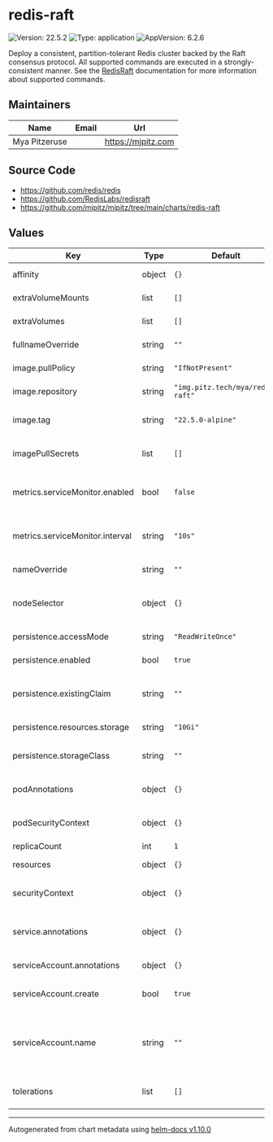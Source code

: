 # redis-raft

![Version: 22.5.2](https://img.shields.io/badge/Version-22.5.2-informational?style=flat-square) ![Type: application](https://img.shields.io/badge/Type-application-informational?style=flat-square) ![AppVersion: 6.2.6](https://img.shields.io/badge/AppVersion-6.2.6-informational?style=flat-square)

Deploy a consistent, partition-tolerant Redis cluster backed by the Raft consensus protocol. All supported commands
are executed in a strongly-consistent manner. See the
[RedisRaft](https://github.com/RedisLabs/redisraft/blob/master/docs/Using.md#supported-commands) documentation for
more information about supported commands.

## Maintainers

| Name          | Email | Url                  |
| ------------- | ----- | -------------------- |
| Mya Pitzeruse |       | <https://mjpitz.com> |

## Source Code

- <https://github.com/redis/redis>
- <https://github.com/RedisLabs/redisraft>
- <https://github.com/mjpitz/mjpitz/tree/main/charts/redis-raft>

## Values

| Key                             | Type   | Default                          | Description                                                                                                             |
| ------------------------------- | ------ | -------------------------------- | ----------------------------------------------------------------------------------------------------------------------- |
| affinity                        | object | `{}`                             | Specify affinity rules for the pods.                                                                                    |
| extraVolumeMounts               | list   | `[]`                             | Add additional volume mounts to the pod.                                                                                |
| extraVolumes                    | list   | `[]`                             | Add additional volumes to the pod.                                                                                      |
| fullnameOverride                | string | `""`                             | Override the full name of the release.                                                                                  |
| image.pullPolicy                | string | `"IfNotPresent"`                 | The pull policy to use for the image.                                                                                   |
| image.repository                | string | `"img.pitz.tech/mya/redis-raft"` | The repository hosting the redis image.                                                                                 |
| image.tag                       | string | `"22.5.0-alpine"`                | Overrides the image tag whose default is the chart appVersion.                                                          |
| imagePullSecrets                | list   | `[]`                             | Specify the secret containing the registry credentials.                                                                 |
| metrics.serviceMonitor.enabled  | bool   | `false`                          | Add a Prometheus ServiceMonitor that scrapes the deployment.                                                            |
| metrics.serviceMonitor.interval | string | `"10s"`                          | How frequently prometheus should pull metrics from your deployment.                                                     |
| nameOverride                    | string | `""`                             | Override the name of the release.                                                                                       |
| nodeSelector                    | object | `{}`                             | Specify the node selector used to control which nodes pods are deployed to.                                             |
| persistence.accessMode          | string | `"ReadWriteOnce"`                | Configure the access mode of the volume.                                                                                |
| persistence.enabled             | bool   | `true`                           | Enable persistence for this deployment.                                                                                 |
| persistence.existingClaim       | string | `""`                             | Specify the name of an existing PersistentVolumeClaim to use.                                                           |
| persistence.resources.storage   | string | `"10Gi"`                         | Specify the size of the volume.                                                                                         |
| persistence.storageClass        | string | `""`                             | Specify the storage class that should provision this claim.                                                             |
| podAnnotations                  | object | `{}`                             | Annotations to add to the pod, typically used for assume roles.                                                         |
| podSecurityContext              | object | `{}`                             | Specify the security context for the entire pod.                                                                        |
| replicaCount                    | int    | `1`                              |                                                                                                                         |
| resources                       | object | `{}`                             | Specify the resources for the pod.                                                                                      |
| securityContext                 | object | `{}`                             | Specify the security context for the `redis-raft` container.                                                            |
| service.annotations             | object | `{}`                             | Annotations to add to the service, typically used for ingress control.                                                  |
| serviceAccount.annotations      | object | `{}`                             | Annotations to add to the service account.                                                                              |
| serviceAccount.create           | bool   | `true`                           | Specifies whether a service account should be created.                                                                  |
| serviceAccount.name             | string | `""`                             | The name of the service account to use. If not set and create is true, a name is generated using the fullname template. |
| tolerations                     | list   | `[]`                             | Specify taints that the pods are willing to tolerate.                                                                   |

---

Autogenerated from chart metadata using [helm-docs v1.10.0](https://github.com/norwoodj/helm-docs/releases/v1.10.0)
